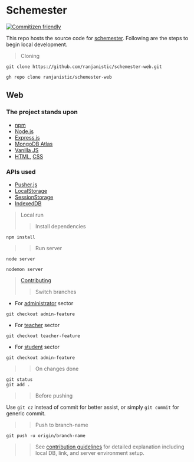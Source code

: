 # Schemester

[![Commitizen friendly](https://img.shields.io/badge/commitizen-friendly-brightgreen.svg)](http://commitizen.github.io/cz-cli/)

This repo hosts the source code for [schemester](https://schemester.herokuapp.com). Following are the steps to begin local development.

> Cloning
```
git clone https://github.com/ranjanistic/schemester-web.git
```
```
gh repo clone ranjanistic/schemester-web
```
## Web
### The project stands upon
- [npm](http://npmjs.com/)
- [Node.js](https://nodejs.org/)
- [Express.js](https://expressjs.com/)
- [MongoDB Atlas](https://www.mongodb.com/cloud/atlas)
- [Vanilla JS](http://vanilla-js.com/)
- [HTML](https://www.w3schools.com/html/), [CSS](https://www.w3schools.com/css/)

### APIs used
- [Pusher.js](https://github.com/pusher/pusher-js)
- [LocalStorage](https://developer.mozilla.org/en/docs/Web/API/Window/localStorage)
- [SessionStorage](https://developer.mozilla.org/en-US/docs/Web/API/Window/sessionStorage)
- [IndexedDB](https://developer.mozilla.org/en/docs/Web/API/IndexedDB_API)

> Local run
>> Install dependencies
  ```
  npm install
  ```
>> Run server
  ```
  node server
  ```
  ```
  nodemon server
  ```
> [Contributing](CONTRIBUTING.md)
>> Switch branches
- For [administrator](../../tree/admin-feature) sector
```
git checkout admin-feature
```
- For [teacher](../../tree/teacher-feature) sector
```
git checkout teacher-feature
```
- For [student](../../tree/student-feature) sector
```
git checkout admin-feature
```
>> On changes done
```
git status
git add .
```
>> Before pushing

Use ```git cz``` instead of commit for better assist, or simply ```git commit``` for generic commit.

>> Push to branch-name
```
git push -u origin/branch-name
```
>> See [contribution guidelines](CONTRIBUTING.md) for detailed explanation including local DB, link, and server environment setup.

